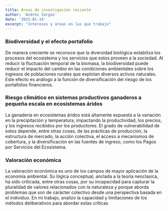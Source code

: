 ```yaml
---
title: Áreas de investigación reciente
author: 'Andrés Vargas'
date: '2022-01-14'
excerpt: "Intereses y áreas en las que trabajo"
---
```


### Biodiversidad y el efecto portafolio

De manera creciente se reconoce que la diversidad biológica estabiliza los procesos del ecosistema y los servicios que estos proveen a la sociedad. Al reducir la fluctuación temporal de la biomasa, la biodiversidad puede reducir el impacto del cambio en las condiciones ambientales sobre los ingresos de poblaciones rurales que explotan diversos activos naturales. Este efecto es análogo a la función de diversificación del riesgo de los portafolios financieros. 

### Riesgo climático en sistemas productivos ganaderos a pequeña escala en ecosistemas áridos

La ganadería en ecosistemas áridos está altamente expuesta a la variación en la precipitación y temperatura, impactando la productividad, los precios, y los ingresos recibidos por los productores. El grado de vulnerabilidad de estos depende, entre otras cosas, de las prácticas de producción, la estructura de mercado, la acción colectiva, el acceso a mecanismos de cobertura, y la diversificación en las fuentes de ingreso, como los Pagos por Servicios del Ecosistema.

### Valoración económica

La valoración económica es uno de los campos de mayor aplicación de la economía ambiental. Su lógica conceptual, anclada a la teoría neoclasíca, ha sido criticada, entre otras cosas, por su incapacidad para capturar la pluralidad de valores relacionados con la naturaleza y porque aborda problemas que son de carácter colectivo desde una perspectiva basada en el individuo. En mi trabajo, analizo la capacidad y limitaciones de los métodos deliberativos para abordar estas críticas 
